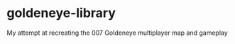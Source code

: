 goldeneye-library
=================

My attempt at recreating the 007 Goldeneye multiplayer map and gameplay
